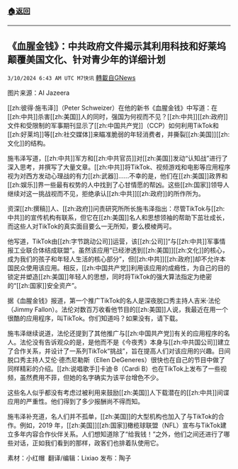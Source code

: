 ###  [:house:返回](README.md)
---


## 《血腥金钱》：中共政府文件揭示其利用科技和好莱坞颠覆美国文化、针对青少年的详细计划
`3/10/2024 6:43 AM UTC M7快讯` [轉載自GNews](https://gnews.org/articles/2381176)

图片来源：AI Jazeera

[[zh:彼得·施韦泽]]（Peter Schweizer）在他的新书《血腥金钱》中写道：在[[zh:中共]]杀害[[zh:美国]]人的同时，强国为何视而不见？[[zh:中共]][[zh:政府]]文件和受限制的军事期刊显示了[[zh:中国共产党]]（CCP）如何利用TikTok和[[zh:好莱坞]]等[[zh:社交媒体]]来瞄准脆弱的年轻消费者，并撕裂[[zh:美国]][[zh:文化]]的结构。

施韦泽写道，[[zh:中共]]军方和[[zh:中共官员]]对[[zh:美国]]发动“认知战”进行了深入思考，并撰写了大量文章。[[zh:中共]]将TikTok、视频游戏和电影等应用程序视为对西方发动心理战的有力[[zh:武器]]......不幸的是，他们在[[zh:美国]]政界和[[zh:娱乐]]界一些最有权势的人中找到了心甘情愿的帮凶。这些[[zh:国家]]领导人继续对这一挑战视而不见，拒绝承认[[zh:中共]][[zh:政府]]的所作所为。

资深[[zh:撰稿]]人、[[zh:政府]]问责研究所所长施韦泽指出：尽管TikTok与[[zh:中共]]的宣传机构有联系，但它在[[zh:美国]]名人和思想领袖的帮助下茁壮成长，而这些人对TikTok的真实面目要么一无所知，要么模棱两可。

他写道，TikTok由[[zh:字节跳动公司]]运营，该[[zh:公司]]“与[[zh:中共]]军事情报工业联合体结成联盟”。虽然该应用“已经渗透到[[zh:美国]][[zh:文化]]的核心，成为我们的孩子和年轻人生活的核心部分”，但[[zh:中共]][[zh:政府]]却不允许本国民众使用该应用。相反，[[zh:中国共产党]]利用该应用的成瘾性，为自己的目的锁定并塑造[[zh:美国]]年轻人的思想，同时将TikTok的强大算法指定为绝密的“[[zh:国家]]安全资产”。

据《血腥金钱》报道，第一个推广TikTok的名人是深夜脱口秀主持人吉米·法伦（Jimmy Fallon）。法伦对数百万收看他节目的[[zh:美国]]人说，我最近在用一个很酷的应用程序，叫TikTok。你们知道吗？如果没有，请下载。

施韦泽继续说道，法伦还提到了其他推广与[[zh:中国共产党]]有关的应用程序的名人。法伦没有告诉观众的是，是他而不是《今夜秀》本身与[[zh:中共国公司]]建立了合作关系，并设计了一系列TikTok“挑战”，旨在提高人们对该应用的兴趣。日间脱口秀主持人艾伦·德杰尼勒斯（Ellen DeGeneres）很快也在自己的节目中做了同样精彩的介绍。[[zh:说唱歌手]]卡迪·B（Cardi B）也在TikTok上发布了一些视频，虽然费用不菲，但她的名字确实为该平台增色不少。

这些名人似乎都没有考虑过被利用来鼓励[[zh:美国]]人下载潜在的[[zh:中共]]间谍应用的严重性。他们得到了多少报酬尚不得而知。

施韦泽补充道，名人们并不孤单，[[zh:美国]]的大型机构也加入了与TikTok的合作。例如，2019 年，[[zh:美国]][[zh:国家]]橄榄球联盟（NFL）宣布与TikTok建立多年内容合作伙伴关系。人们想知道除了“给我钱！”之外，他们之间还进行了哪些对话，正如我们看到的那样，政客们也排着队使用它。

           
素材：小红帽   翻译/编辑：Lixiao  发布：陶子

